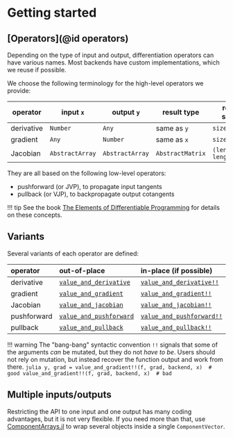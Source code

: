 # Getting started

## [Operators](@id operators)

Depending on the type of input and output, differentiation operators can have various names.
Most backends have custom implementations, which we reuse if possible.

We choose the following terminology for the high-level operators we provide:

| operator   | input  `x`      | output   `y`    | result type      | result shape             |
| ---------- | --------------- | --------------- | ---------------- | ------------------------ |
| derivative | `Number`        | `Any`           | same as `y`      | `size(y)`                |
| gradient   | `Any`           | `Number`        | same as `x`      | `size(x)`                |
| Jacobian   | `AbstractArray` | `AbstractArray` | `AbstractMatrix` | `(length(y), length(x))` |

They are all based on the following low-level operators:

- pushforward (or JVP), to propagate input tangents
- pullback (or VJP), to backpropagate output cotangents

!!! tip
    See the book [The Elements of Differentiable Programming](https://arxiv.org/abs/2403.14606) for details on these concepts.

## Variants

Several variants of each operator are defined:

| operator    | out-of-place                    | in-place (if possible)            |
| :---------- | :------------------------------ | :-------------------------------- |
| derivative  | [`value_and_derivative`](@ref)  | [`value_and_derivative!!`](@ref)  |
| gradient    | [`value_and_gradient`](@ref)    | [`value_and_gradient!!`](@ref)    |
| Jacobian    | [`value_and_jacobian`](@ref)    | [`value_and_jacobian!!`](@ref)    |
| pushforward | [`value_and_pushforward`](@ref) | [`value_and_pushforward!!`](@ref) |
| pullback    | [`value_and_pullback`](@ref)    | [`value_and_pullback!!`](@ref)    |

!!! warning
    The "bang-bang" syntactic convention `!!` signals that some of the arguments _can_ be mutated, but they do not _have to be_.
    Users should not rely on mutation, but instead recover the function output and work from there.
    ```julia
        y, grad = value_and_gradient!!(f, grad, backend, x)  # good
        value_and_gradient!!(f, grad, backend, x)  # bad
    ```

## Multiple inputs/outputs

Restricting the API to one input and one output has many coding advantages, but it is not very flexible.
If you need more than that, use [ComponentArrays.jl](https://github.com/jonniedie/ComponentArrays.jl) to wrap several objects inside a single `ComponentVector`.